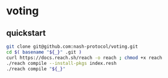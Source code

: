 # voting

## quickstart

```bash
git clone git@github.com:nash-protocol/voting.git
cd $( basename "${_}" .git )
curl https://docs.reach.sh/reach -o reach ; chmod +x reach
./reach compile --install-pkgs index.resh
./reach compile "${_}"
```

